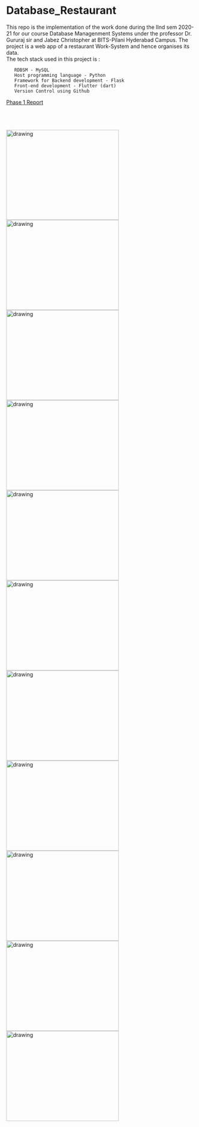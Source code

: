 # Database_Restaurant
This repo is the implementation of the work done during the IInd sem 2020-21 for our course Database Managenment Systems under the professor Dr. Gururaj sir and Jabez Christopher at BITS-Pilani Hyderabad Campus.
The project is a web app of a restaurant Work-System and hence organises its data.  
The tech stack used in this project is : 

       RDBSM - MySQL
       Host programming language - Python
       Framework for Backend development - Flask
       Front-end development - Flutter (dart)       
       Version Control using Github
       
[Phase 1 Report]("https://github.com/mveer1/Database_Restaurant/blob/main/DBMS_Project_report.pdf")

<br><br><br>
<img src="https://github.com/mveer1/Database_Restaurant/blob/main/screenshots/1%20(4).jpeg" alt="drawing" width="300" height="240"/>   <img src="https://github.com/mveer1/Database_Restaurant/blob/main/screenshots/1%20(5).jpeg" alt="drawing" width="300" height="240"/> 
<img src="https://github.com/mveer1/Database_Restaurant/blob/main/screenshots/1%20(6).jpeg" alt="drawing" width="300" height="240"/>  <img src="https://github.com/mveer1/Database_Restaurant/blob/main/screenshots/1%20(7).jpeg" alt="drawing" width="300" height="240"/>
<img src="https://github.com/mveer1/Database_Restaurant/blob/main/screenshots/1%20(1).jpeg" alt="drawing" width="300" height="240"/>  <img src="https://github.com/mveer1/Database_Restaurant/blob/main/screenshots/1%20(2).jpeg" alt="drawing" width="300" height="240"/>
<img src="https://github.com/mveer1/Database_Restaurant/blob/main/screenshots/1%20(3).jpeg" alt="drawing" width="300" height="240"/>  <img src="https://github.com/mveer1/Database_Restaurant/blob/main/screenshots/1%20(8).jpeg" alt="drawing" width="300" height="240"/>
<img src="https://github.com/mveer1/Database_Restaurant/blob/main/screenshots/1%20(9).jpeg" alt="drawing" width="300" height="240"/>  <img src="https://github.com/mveer1/Database_Restaurant/blob/main/screenshots/1%20(10).jpeg" alt="drawing" width="300" height="240"/>
<img src="https://github.com/mveer1/Database_Restaurant/blob/main/screenshots/1%20(11).jpeg" alt="drawing" width="300" height="240"/>
